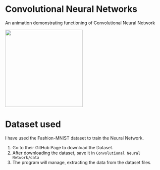 # Convolutional Neural Networks

An animation demonstrating functioning of Convolutional Neural Network

<img src="https://cdn-images-1.medium.com/max/1600/0*1PSMTM8Brk0hsJuF.gif" width="250" height="250" />

# Dataset used

I have used the Fashion-MNIST dataset to train the Neural Network.

1. Go to their GitHub Page to download the Dataset.
2. After downloading the dataset, save it in `Convolutional Neural Network/data`
3. The program will manage, extracting the data from the dataset files.

